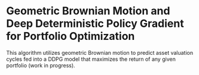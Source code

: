 # Geometric Brownian Motion and Deep Deterministic Policy Gradient for Portfolio Optimization

This algorithm utilizes geometric Brownian motion to predict asset valuation cycles fed into a DDPG model that maximizes the return of any given portfolio (work in progress).